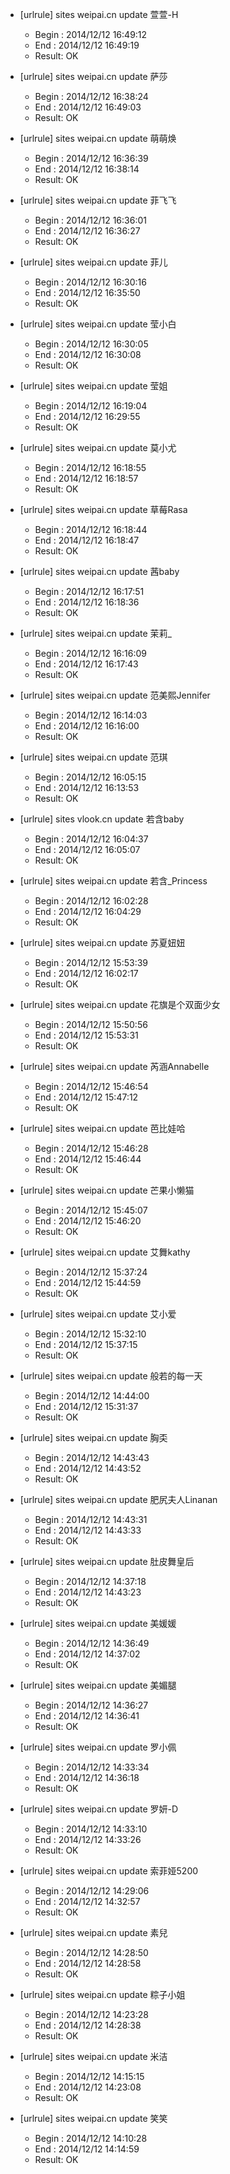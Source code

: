 * [urlrule] sites weipai.cn update 萱萱-H

    * Begin : 2014/12/12 16:49:12
    * End   : 2014/12/12 16:49:19
    * Result: OK

* [urlrule] sites weipai.cn update 萨莎

    * Begin : 2014/12/12 16:38:24
    * End   : 2014/12/12 16:49:03
    * Result: OK

* [urlrule] sites weipai.cn update 萌萌焕

    * Begin : 2014/12/12 16:36:39
    * End   : 2014/12/12 16:38:14
    * Result: OK

* [urlrule] sites weipai.cn update 菲飞飞

    * Begin : 2014/12/12 16:36:01
    * End   : 2014/12/12 16:36:27
    * Result: OK

* [urlrule] sites weipai.cn update 菲儿

    * Begin : 2014/12/12 16:30:16
    * End   : 2014/12/12 16:35:50
    * Result: OK

* [urlrule] sites weipai.cn update 莹小白

    * Begin : 2014/12/12 16:30:05
    * End   : 2014/12/12 16:30:08
    * Result: OK

* [urlrule] sites weipai.cn update 莹姐

    * Begin : 2014/12/12 16:19:04
    * End   : 2014/12/12 16:29:55
    * Result: OK

* [urlrule] sites weipai.cn update 莫小尤

    * Begin : 2014/12/12 16:18:55
    * End   : 2014/12/12 16:18:57
    * Result: OK

* [urlrule] sites weipai.cn update 草莓Rasa

    * Begin : 2014/12/12 16:18:44
    * End   : 2014/12/12 16:18:47
    * Result: OK

* [urlrule] sites weipai.cn update 茜baby

    * Begin : 2014/12/12 16:17:51
    * End   : 2014/12/12 16:18:36
    * Result: OK

* [urlrule] sites weipai.cn update 茉莉_

    * Begin : 2014/12/12 16:16:09
    * End   : 2014/12/12 16:17:43
    * Result: OK

* [urlrule] sites weipai.cn update 范美熙Jennifer

    * Begin : 2014/12/12 16:14:03
    * End   : 2014/12/12 16:16:00
    * Result: OK

* [urlrule] sites weipai.cn update 范琪

    * Begin : 2014/12/12 16:05:15
    * End   : 2014/12/12 16:13:53
    * Result: OK

* [urlrule] sites vlook.cn update 若含baby

    * Begin : 2014/12/12 16:04:37
    * End   : 2014/12/12 16:05:07
    * Result: OK

* [urlrule] sites weipai.cn update 若含_Princess

    * Begin : 2014/12/12 16:02:28
    * End   : 2014/12/12 16:04:29
    * Result: OK

* [urlrule] sites weipai.cn update 苏夏妞妞

    * Begin : 2014/12/12 15:53:39
    * End   : 2014/12/12 16:02:17
    * Result: OK

* [urlrule] sites weipai.cn update 花旗是个双面少女

    * Begin : 2014/12/12 15:50:56
    * End   : 2014/12/12 15:53:31
    * Result: OK

* [urlrule] sites weipai.cn update 芮涵Annabelle

    * Begin : 2014/12/12 15:46:54
    * End   : 2014/12/12 15:47:12
    * Result: OK

* [urlrule] sites weipai.cn update 芭比娃哈

    * Begin : 2014/12/12 15:46:28
    * End   : 2014/12/12 15:46:44
    * Result: OK

* [urlrule] sites weipai.cn update 芒果小懒猫

    * Begin : 2014/12/12 15:45:07
    * End   : 2014/12/12 15:46:20
    * Result: OK

* [urlrule] sites weipai.cn update 艾舞kathy

    * Begin : 2014/12/12 15:37:24
    * End   : 2014/12/12 15:44:59
    * Result: OK

* [urlrule] sites weipai.cn update 艾小爱

    * Begin : 2014/12/12 15:32:10
    * End   : 2014/12/12 15:37:15
    * Result: OK

* [urlrule] sites weipai.cn update 般若的每一天

    * Begin : 2014/12/12 14:44:00
    * End   : 2014/12/12 15:31:37
    * Result: OK

* [urlrule] sites weipai.cn update 胸奀

    * Begin : 2014/12/12 14:43:43
    * End   : 2014/12/12 14:43:52
    * Result: OK

* [urlrule] sites weipai.cn update 肥尻夫人Linanan

    * Begin : 2014/12/12 14:43:31
    * End   : 2014/12/12 14:43:33
    * Result: OK

* [urlrule] sites weipai.cn update 肚皮舞皇后

    * Begin : 2014/12/12 14:37:18
    * End   : 2014/12/12 14:43:23
    * Result: OK

* [urlrule] sites weipai.cn update 美媛媛

    * Begin : 2014/12/12 14:36:49
    * End   : 2014/12/12 14:37:02
    * Result: OK

* [urlrule] sites weipai.cn update 美媚腿

    * Begin : 2014/12/12 14:36:27
    * End   : 2014/12/12 14:36:41
    * Result: OK

* [urlrule] sites weipai.cn update 罗小佩

    * Begin : 2014/12/12 14:33:34
    * End   : 2014/12/12 14:36:18
    * Result: OK

* [urlrule] sites weipai.cn update 罗妍-D

    * Begin : 2014/12/12 14:33:10
    * End   : 2014/12/12 14:33:26
    * Result: OK

* [urlrule] sites weipai.cn update 索菲娅5200

    * Begin : 2014/12/12 14:29:06
    * End   : 2014/12/12 14:32:57
    * Result: OK

* [urlrule] sites weipai.cn update 素兒

    * Begin : 2014/12/12 14:28:50
    * End   : 2014/12/12 14:28:58
    * Result: OK

* [urlrule] sites weipai.cn update 粽子小姐

    * Begin : 2014/12/12 14:23:28
    * End   : 2014/12/12 14:28:38
    * Result: OK

* [urlrule] sites weipai.cn update 米洁

    * Begin : 2014/12/12 14:15:15
    * End   : 2014/12/12 14:23:08
    * Result: OK

* [urlrule] sites weipai.cn update 笑笑

    * Begin : 2014/12/12 14:10:28
    * End   : 2014/12/12 14:14:59
    * Result: OK

